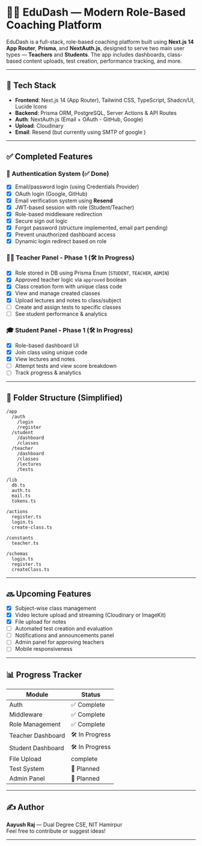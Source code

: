 # 🧑‍🏫 EduDash — Modern Role-Based Coaching Platform

EduDash is a full-stack, role-based coaching platform built using **Next.js 14 App Router**, **Prisma**, and **NextAuth.js**, designed to serve two main user types — **Teachers** and **Students**. The app includes dashboards, class-based content uploads, test creation, performance tracking, and more.

---

## 🚀 Tech Stack

- **Frontend**: Next.js 14 (App Router), Tailwind CSS, TypeScript, Shadcn/UI, Lucide Icons
- **Backend**: Prisma ORM, PostgreSQL, Server Actions & API Routes
- **Auth**: NextAuth.js (Email + OAuth - GitHub, Google)
- **Upload**: Cloudinary 
- **Email**: Resend (but currently using SMTP of google )

---

## ✅ Completed Features

### 🔐 Authentication System (✅ Done)
- [x] Email/password login (using Credentials Provider)
- [x] OAuth login (Google, GitHub)
- [x] Email verification system using **Resend**
- [x] JWT-based session with role (Student/Teacher)
- [x] Role-based middleware redirection
- [x] Secure sign out logic
- [x] Forgot password (structure implemented, email part pending)
- [x] Prevent unauthorized dashboard access
- [x] Dynamic login redirect based on role

### 🧑‍🏫 Teacher Panel - Phase 1 (🛠 In Progress)
- [x] Role stored in DB using Prisma Enum (`STUDENT`, `TEACHER`, `ADMIN`)
- [x] Approved teacher logic via `approved` boolean
- [x] Class creation form with unique class code
- [x] View and manage created classes
- [x] Upload lectures and notes to class/subject
- [ ] Create and assign tests to specific classes
- [ ] See student performance & analytics

### 🎓 Student Panel - Phase 1 (🛠 In Progress)
- [x] Role-based dashboard UI
- [x] Join class using unique code
- [x] View lectures and notes
- [ ] Attempt tests and view score breakdown
- [ ] Track progress & analytics

---

## 📁 Folder Structure (Simplified)

```
/app
  /auth
    /login
    /register
  /student
    /dashboard
    /classes
  /teacher
    /dashboard
    /classes
    /lectures
    /tests

/lib
  db.ts
  auth.ts
  mail.ts
  tokens.ts

/actions
  register.ts
  login.ts
  create-class.ts

/constants
  teacher.ts

/schemas
  login.ts
  register.ts
  createClass.ts
```

---

## 🔜 Upcoming Features

- [x] Subject-wise class management
- [x] Video lecture upload and streaming (Cloudinary or ImageKit)
- [x] File upload for notes
- [ ] Automated test creation and evaluation
- [ ] Notifications and announcements panel
- [ ] Admin panel for approving teachers
- [ ] Mobile responsiveness

---



## 📊 Progress Tracker

| Module            | Status          |
|-------------------|------------------|
| Auth              | ✅ Complete      |
| Middleware        | ✅ Complete      |
| Role Management   | ✅ Complete      |
| Teacher Dashboard | 🛠 In Progress   |
| Student Dashboard | 🛠 In Progress   |
| File Upload       |  complete       |
| Test System       | 🚧 Planned       |
| Admin Panel       | 🚧 Planned       |

---

## ✍️ Author

**Aayush Raj** — Dual Degree CSE, NIT Hamirpur  
Feel free to contribute or suggest ideas!

---